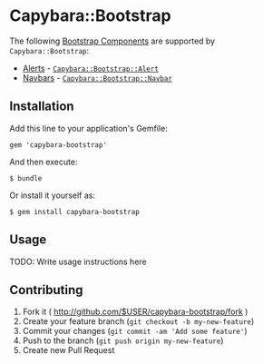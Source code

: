 # Capybara::Bootstrap

The following [Bootstrap Components](http://getbootstrap.com/components/) are supported by `Capybara::Bootstrap`:
* [Alerts](http://getbootstrap.com/components/#alerts) - [`Capybara::Bootstrap::Alert`](lib/capybara/bootstrap/alert.rb)
* [Navbars](http://getbootstrap.com/components/#alerts) - [`Capybara::Bootstrap::Navbar`](lib/capybara/bootstrap/navbar.rb)

## Installation

Add this line to your application's Gemfile:

    gem 'capybara-bootstrap'

And then execute:

    $ bundle

Or install it yourself as:

    $ gem install capybara-bootstrap

## Usage

TODO: Write usage instructions here

## Contributing

1. Fork it ( http://github.com/$USER/capybara-bootstrap/fork )
2. Create your feature branch (`git checkout -b my-new-feature`)
3. Commit your changes (`git commit -am 'Add some feature'`)
4. Push to the branch (`git push origin my-new-feature`)
5. Create new Pull Request
